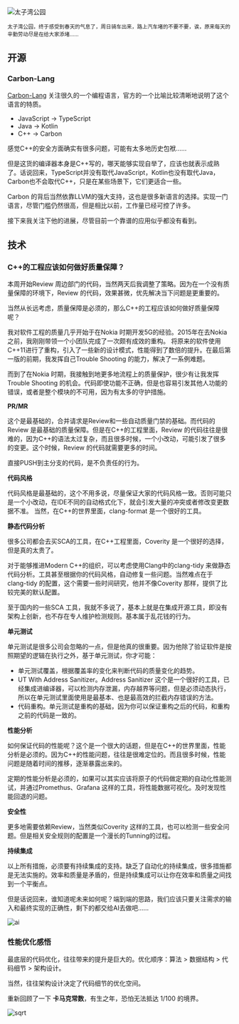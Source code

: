 ---
---

![太子湾公园](/images/d/img-9830.webp)

<small>太子湾公园，终于感受到春天的气息了，周日骑车出来，路上汽车堵的不要不要，诶，原来每天的辛勤劳动尽是在给大家添堵……</small>

## 开源

### Carbon-Lang

[Carbon-Lang](https://github.com/carbon-language/carbon-lang) 关注很久的一个编程语言，官方的一个比喻比较清晰地说明了这个语言的特质。

- JavaScript → TypeScript
- Java → Kotlin
- C++ → Carbon

感觉C++的安全方面确实有很多问题，可能有太多地历史包袱……

但是这货的编译器本身是C++写的，哪天能够实现自举了，应该也就表示成熟了。话说回来，TypeScript并没有取代JavaScript，Kotlin也没有取代Java，Carbon也不会取代C++，只是在某些场景下，它们更适合一些。

Carbon 的背后当然依靠LLVM的强大支持，这也是很多新语言的选择。实现一门语言，尽管门槛仍然很高，但是相比以前，工作量已经可控了许多。

接下来我关注下他的进展，尽管目前一个靠谱的应用似乎都没有看到。

## 技术

### C++的工程应该如何做好质量保障？

本周开始Review 周边部门的代码，当然两天后我调整了策略。因为在一个没有质量保障的环境下，Review 的代码，效果甚微，优先解决当下问题是更重要的。

当然从长远考虑，质量保障是必须的，那么C++的工程应该如何做好质量保障呢？

我对软件工程的质量几乎开始于在Nokia 时期开发5G的经验。2015年在去Nokia 之前，我刚刚带领一个小团队完成了一次颇有成效的重构。
将原来的软件使用C++11进行了重构，引入了一些新的设计模式，性能得到了数倍的提升。在最后第一版的前期，我发挥自己Trouble Shooting 的能力，解决了一系例难题。

而到了在Nokia 时期，我接触到地更多地流程上的质量保护，很少有让我发挥Trouble Shooting 的机会。代码即使功能不正确，但是也容易引发其他人功能的错误，或者是整个模块的不可用，因为有太多的守护措施。

**PR/MR**

这个是最基础的，合并请求是Review和一些自动质量门禁的基础。而代码的Review 是最基础的质量保障。但是在C++的工程里面，Review 的代码往往是很难的，因为C++的语法太过复杂，而且很多时候，一个小改动，可能引发了很多的变更。这个时候，Review 的代码就需要更多的时间。

直接PUSH到主分支的代码，是不负责任的行为。

**代码风格**

代码风格是最基础的，这个不用多说，尽量保证大家的代码风格一致。否则可能只是一个小改动，在IDE不同的自动格式化下，就会引发大量的冲突或者修改变更数据不准。
当然，在C++的世界里面，clang-format 是一个很好的工具。

**静态代码分析**

很多公司都会去买SCA的工具，在C++工程里面，Coverity 是一个很好的选择，但是真的太贵了。

对于能够推进Modern C++的组织，可以考虑使用Clang中的clang-tidy 来做静态代码分析。工具甚至根据你的代码风格，自动修复一些问题。当然难点在于clang-tidy 的配置，这个需要一些时间研究，他并不像Coverity 那样，提供了比较完美的默认配置。

至于国内的一些SCA 工具，我就不多说了，基本上就是在集成开源工具，即没有架构上创新，也不存在专人维护检测规则。基本属于乱花钱的行为。


**单元测试**

单元测试是很多公司会忽略的一点，但是他真的很重要。因为他除了验证软件是按照期望的逻辑在执行之外，基于单元测试，你才可能：

- 单元测试覆盖，根据覆盖率的变化来判断代码的质量变化的趋势。
- UT With Address Sanitizer。Address Sanitizer 这个是一个很好的工具，已经集成进编译器，可以检测内存泄漏，内存越界等问题，但是必须动态执行，所以在单元测试里面使用是最基本、也是最高效的拦截内存错误的方法。
- 代码重构。单元测试是重构的基础，因为你可以保证重构之后的代码，和重构之前的代码是一致的。

**性能分析**

如何保证代码的性能呢？这个是一个很大的话题，但是在C++的世界里面，性能分析是必须的。因为C++的性能问题，往往是很难定位的。而且很多时候，性能问题是随着时间的推移，逐渐暴露出来的。

定期的性能分析是必须的，如果可以其实应该将原子的代码做定期的自动化性能测试，并通过Promethus、Grafana 这样的工具，将性能数据可视化。及时发现性能回退的问题。

**安全性**

更多地需要依赖Review，当然类似Coverity 这样的工具，也可以检测一些安全问题。但是相关安全规则的配置是一个漫长的Tunning的过程。

**持续集成**

以上所有措施，必须要有持续集成的支持。缺乏了自动化的持续集成，很多措施都是无法实施的。效率和质量是矛盾的，但是持续集成可以让你在效率和质量之间找到一个平衡点。

但是话说回来，谁知道呢未来如何呢？端到端的思路，我们应该只要关注需求的输入和最终实现的正确性，剩下的都交给AI去做吧……

![ai](/images/d/2509/img-9822.webp)


### 性能优化感悟

最底层的代码优化，往往带来的提升是巨大的。优化顺序：算法 > 数据结构 > 代码细节 > 架构设计。

当然，往往架构设计决定了代码细节的优化空间。

重新回顾了一下 **卡马克常数**，有生之年，恐怕无法抵达 1/100 的境界。

![sqrt](/images/d/2509/sqrt.webp)